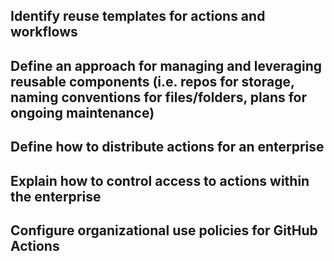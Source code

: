 ## Identify reuse templates for actions and workflows

## Define an approach for managing and leveraging reusable components (i.e. repos for storage, naming conventions for files/folders, plans for ongoing maintenance)

## Define how to distribute actions for an enterprise

## Explain how to control access to actions within the enterprise

## Configure organizational use policies for GitHub Actions

